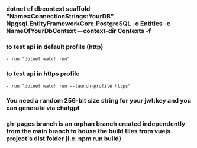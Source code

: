 ### dotnet ef dbcontext scaffold "Name=ConnectionStrings:YourDB" Npgsql.EntityFrameworkCore.PostgreSQL -o Entities -c NameOfYourDbContext --context-dir Contexts -f

### to test api in default profile (http)

    - run "dotnet watch run"

### to test api in https profile

    - run "dotnet watch run --launch-profile https"

### You need a random 256-bit size string for your jwt:key and you can generate via chatgpt

### gh-pages branch is an orphan branch created independently from the main branch to house the build files from vuejs project's dist folder (i.e. npm run build)
